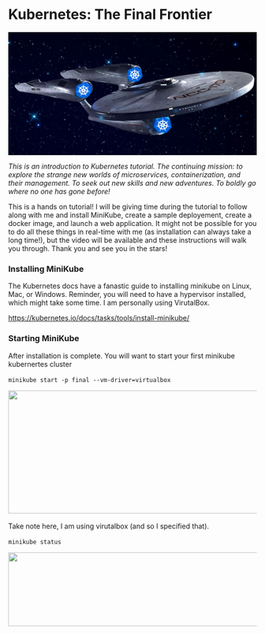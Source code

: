 # Kubernetes: The Final Frontier 

<img src="images/enterprise.png" width="550" height="250" style="vertical-align:middle" >

*This is an introduction to Kubernetes tutorial. 
The continuing mission: to explore the strange new worlds of microservices, containerization, and their management. 
To seek out new skills and new adventures. 
To boldly go where no one has gone before!*

This is a hands on tutorial! I will be giving time during the tutorial to follow along with me and install MiniKube, create a sample deployement, create a docker image, and launch a web application. It might not be possible for you to do all these things in real-time with me (as installation can always take a long time!), but the video will be available and these instructions will walk you through. Thank you and see you in the stars! 

### Installing MiniKube
The Kubernetes docs have a fanastic guide to installing minikube on Linux, Mac, or Windows. Reminder, you will need to have a hypervisor installed, which might take some time. I am personally using VirutalBox.

https://kubernetes.io/docs/tasks/tools/install-minikube/



### Starting MiniKube
After installation is complete. You will want to start your first minikube kubernertes cluster

```minikube start -p final --vm-driver=virtualbox``` 

<img src="images/miniKubeStart.png" width="650" height="250">

Take note here, I am using virutalbox (and so I specified that).

```minikube status```

<img src="images/minikubeStatus.png" width="650" height="150">
